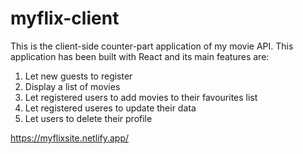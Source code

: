 # myflix-client

This is the client-side counter-part application of my movie API. This application has been built with React and its main features are:

1. Let new guests to register
2. Display a list of movies
3. Let registered users to add movies to their favourites list
4. Let registered useres to update their data
5. Let users to delete their profile

https://myflixsite.netlify.app/
